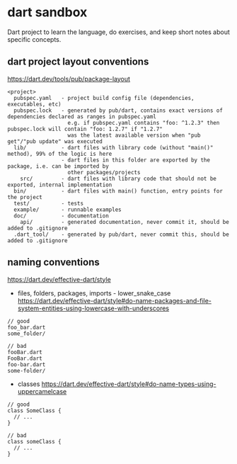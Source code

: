 # dart sandbox

Dart project to learn the language, do exercises, and keep short notes about specific concepts.

## dart project layout conventions

https://dart.dev/tools/pub/package-layout

```
<project>
  pubspec.yaml   - project build config file (dependencies, executables, etc)
  pubspec.lock   - generated by pub/dart, contains exact versions of dependencies declared as ranges in pubspec.yaml
                   e.g. if pubspec.yaml contains "foo: ^1.2.3" then pubspec.lock will contain "foo: 1.2.7" if "1.2.7" 
                   was the latest available version when "pub get"/"pub update" was executed
  lib/           - dart files with library code (without "main()" method), 99% of the logic is here
                 - dart files in this folder are exported by the package, i.e. can be imported by 
                   other packages/projects
    src/         - dart files with library code that should not be exported, internal implementation
  bin/           - dart files with main() function, entry points for the project
  test/          - tests
  example/       - runnable examples
  doc/           - documentation
    api/         - generated documentation, never commit it, should be added to .gitignore
  .dart_tool/    - generated by pub/dart, never commit this, should be added to .gitignore
```

## naming conventions

https://dart.dev/effective-dart/style

- files, folders, packages, imports - lower_snake_case
  https://dart.dev/effective-dart/style#do-name-packages-and-file-system-entities-using-lowercase-with-underscores

```
// good
foo_bar.dart
some_folder/

// bad
fooBar.dart
FooBar.dart
foo-bar.dart
some-folder/
```

- classes
  https://dart.dev/effective-dart/style#do-name-types-using-uppercamelcase

```
// good
class SomeClass {
  // ...
}

// bad
class someClass {
  // ...
}
```
